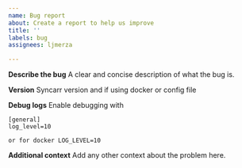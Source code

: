 ```yaml
---
name: Bug report
about: Create a report to help us improve
title: ''
labels: bug
assignees: ljmerza

---
```


**Describe the bug**
A clear and concise description of what the bug is.

**Version**
Syncarr version and if using docker or config file

**Debug logs**
Enable debugging with 
```int
[general]
log_level=10

or for docker LOG_LEVEL=10
```

**Additional context**
Add any other context about the problem here.
